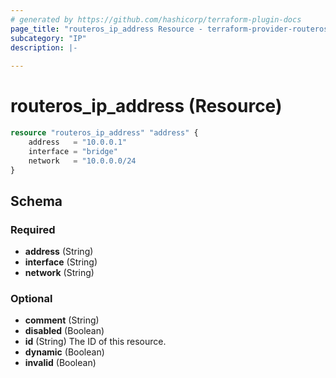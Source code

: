 ```yaml
---
# generated by https://github.com/hashicorp/terraform-plugin-docs
page_title: "routeros_ip_address Resource - terraform-provider-routeros"
subcategory: "IP"
description: |-
  
---
```


# routeros_ip_address (Resource)

```terraform
resource "routeros_ip_address" "address" {
    address   = "10.0.0.1"
    interface = "bridge"
    network   = "10.0.0.0/24
}
```


<!-- schema generated by tfplugindocs -->
## Schema

### Required

- **address** (String)
- **interface** (String)
- **network** (String)

### Optional

- **comment** (String)
- **disabled** (Boolean)
- **id** (String) The ID of this resource.
- **dynamic** (Boolean)
- **invalid** (Boolean)


